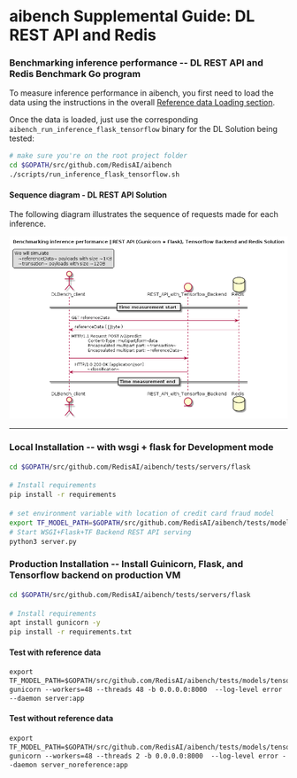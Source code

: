 # aibench Supplemental Guide: DL REST API and Redis


### Benchmarking inference performance -- DL REST API and Redis Benchmark Go program

To measure inference performance in aibench, you first need to load
the data using the instructions in the overall [Reference data Loading section](https://github.com/RedisAI/aibench#reference-data-loading). 

Once the data is loaded,
just use the corresponding `aibench_run_inference_flask_tensorflow` binary for the DL Solution
being tested:

```bash
# make sure you're on the root project folder
cd $GOPATH/src/github.com/RedisAI/aibench
./scripts/run_inference_flask_tensorflow.sh
```


#### Sequence diagram - DL REST API Solution

The following diagram illustrates the sequence of requests made for each inference.

![Sequence diagram - DL REST API Solution][aibench_client_restapi]

[aibench_client_restapi]: ./aibench_client_restapi.png

---

### Local Installation -- with wsgi + flask for Development mode

```bash
cd $GOPATH/src/github.com/RedisAI/aibench/tests/servers/flask

# Install requirements
pip install -r requirements

# set environment variable with location of credit card fraud model
export TF_MODEL_PATH=$GOPATH/src/github.com/RedisAI/aibench/tests/models/tensorflow/creditcardfraud.pb
# Start WSGI+Flask+TF Backend REST API serving
python3 server.py
```

### Production Installation -- Install Guinicorn, Flask, and Tensorflow backend on production VM


```bash
cd $GOPATH/src/github.com/RedisAI/aibench/tests/servers/flask

# Install requirements
apt install gunicorn -y
pip install -r requirements.txt
```

#### Test with reference data
```
export TF_MODEL_PATH=$GOPATH/src/github.com/RedisAI/aibench/tests/models/tensorflow/creditcardfraud.pb
gunicorn --workers=48 --threads 48 -b 0.0.0.0:8000  --log-level error --daemon server:app
```

#### Test without reference data
```
export TF_MODEL_PATH=$GOPATH/src/github.com/RedisAI/aibench/tests/models/tensorflow/creditcardfraud_noreference.pb
gunicorn --workers=48 --threads 2 -b 0.0.0.0:8000  --log-level error --daemon server_noreference:app
```

